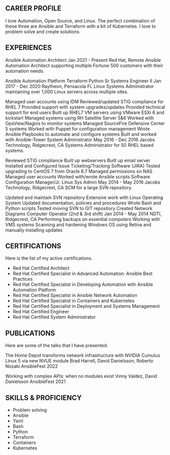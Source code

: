 ## CAREER PROFILE

I love Automation, Open Source, and Linux. The perfect combination of these three are Ansible and Terraform with a bit of Kubernetes. I love to problem solve and create solutions.

## EXPERIENCES

Ansible Automation Architect
Jan 2021 - Present
Red Hat, Remote
Ansible Automation Architect supporting multiple Fortune 500 customers with their automation needs.

Ansible Automation Platform
Terraform
Python
Sr Systems Engineer II
Jan 2017 - Dec 2020
Raytheon, Pensacola FL
Linux Systems Administrator maintaining over 1,000 Linux servers across multiple sites.

Managed user accounts using IDM
Reviewed/updated STIG compliance for RHEL 7
Provided support with system upgrades/updates
Provided technical support for end users
Built up RHEL7 VM servers using VMware ESXi 6 and kickstart
Managed systems using RH Satellite Server 5&6
Worked with OpsView/Nagios to monitor systems
Managed SourceFire Defensive Center 5 systems
Worked with Puppet for configuration management
Wrote Ansible Playbooks to automate and configure systems
Built and worked with Ansible-Tower
System Administrator
May 2016 - Dec 2016
Jacobs Technology, Ridgecrest, CA
Systems Administrator for 50 RHEL based systems.

Reviewed STIG compliance
Built up webservers
Built up email server
Installed and Configured Issue Ticketing/Tracking Software (JIRA)
Tested upgrading to CentOS 7 from Oracle 6.7
Managed permissions on NAS
Managed user accounts
Worked with/wrote Ansible scripts
Software Configuration Manager/Jr. Linux Sys Admin
May 2014 - May 2016
Jacobs Technology, Ridgecrest, CA
SCM for a large SVN repository.

Updated and maintain SVN repository
Extensive work with Linux Operating System
Updated documentation, policies and procedures
Wrote Bash and Python scripts
Tested moving SVN to GIT repository
Created Network Diagrams
Computer Operator (2nd & 3rd shift)
Jan 2014 - May 2014
NDTI, Ridgecrest, CA
Performing backups on essential computers
Working with VMS systems
Scanning and hardening Windows OS using Retina and manually installing updates

## CERTIFICATIONS

Here is the list of my active certifications.

- Red Hat Certified Architect
- Red Hat Certified Specialist in Advanced Automation: Ansible Best Practices
- Red Hat Certified Specialist in Developing Automation with Ansible Automation Platform
- Red Hat Certified Specialist in Ansible Network Automation
- Red Hat Certified Specialist in Containers and Kubernetes
- Red Hat Certified Specialist in Deployment and Systems Management
- Red Hat Certified Engineer
- Red Hat Certified System Administrator
 
## PUBLICATIONS

Here are some of the talks that I have presented.

The Home Depot transforms network infrastructure with NVIDIA Cumulus Linux 5 via new NVUE module
Brad Harrell, David Danielsson, Roberto Nozaki
AnsibleFest 2022

Working with complex APIs: when no modules exist
Vinny Valdez, David Danielsson
AnsibleFest 2021

## SKILLS & PROFICIENCY

- Problem solving
- Ansible
- Yaml
- Bash
- Python
- Terraform
- Containers
- Kubernetes
